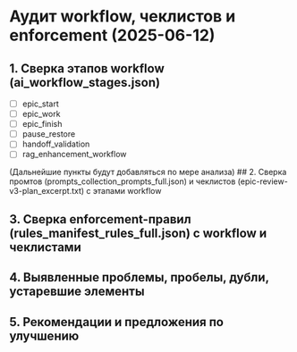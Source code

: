 # Аудит workflow, чеклистов и enforcement (2025-06-12)

## 1. Сверка этапов workflow (ai_workflow_stages.json)

- [ ] epic_start
- [ ] epic_work
- [ ] epic_finish
- [ ] pause_restore
- [ ] handoff_validation
- [ ] rag_enhancement_workflow

(Дальнейшие пункты будут добавляться по мере анализа) ## 2. Сверка промтов (prompts_collection_prompts_full.json) и чеклистов (epic-review-v3-plan_excerpt.txt) с этапами workflow
## 3. Сверка enforcement-правил (rules_manifest_rules_full.json) с workflow и чеклистами
## 4. Выявленные проблемы, пробелы, дубли, устаревшие элементы
## 5. Рекомендации и предложения по улучшению
